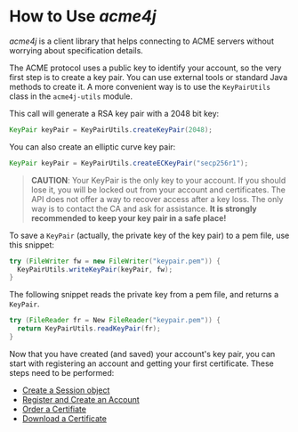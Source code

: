 # How to Use _acme4j_

_acme4j_ is a client library that helps connecting to ACME servers without worrying about specification details.

The ACME protocol uses a public key to identify your account, so the very first step is to create a key pair. You can use external tools or standard Java methods to create it. A more convenient way is to use the `KeyPairUtils` class in the `acme4j-utils` module.

This call will generate a RSA key pair with a 2048 bit key:

```java
KeyPair keyPair = KeyPairUtils.createKeyPair(2048);
```

You can also create an elliptic curve key pair:

```java
KeyPair keyPair = KeyPairUtils.createECKeyPair("secp256r1");
```

> **CAUTION**: Your KeyPair is the only key to your account. If you should lose it, you will be locked out from your account and certificates. The API does not offer a way to recover access after a key loss. The only way is to contact the CA and ask for assistance. **It is strongly recommended to keep your key pair in a safe place!**

To save a `KeyPair` (actually, the private key of the key pair) to a pem file, use this snippet:

```java
try (FileWriter fw = new FileWriter("keypair.pem")) {
  KeyPairUtils.writeKeyPair(keyPair, fw);
}
```

The following snippet reads the private key from a pem file, and returns a `KeyPair`.

```java
try (FileReader fr = New FileReader("keypair.pem")) {
  return KeyPairUtils.readKeyPair(fr);
}
```

Now that you have created (and saved) your account's key pair, you can start with registering an account and getting your first certificate. These steps need to be performed:

* [Create a Session object](./session.html)
* [Register and Create an Account](./account.html)
* [Order a Certifiate](./order.html)
* [Download a Certificate](./certificate.html)
